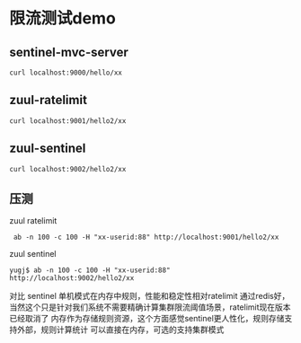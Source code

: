 # 限流测试demo
## sentinel-mvc-server

```
curl localhost:9000/hello/xx
```


## zuul-ratelimit
```
curl localhost:9001/hello2/xx

```

## zuul-sentinel

```
curl localhost:9002/hello2/xx
```

## 压测
zuul ratelimit

```
 ab -n 100 -c 100 -H "xx-userid:88" http://localhost:9001/hello2/xx
```

zuul sentinel

```
yugj$ ab -n 100 -c 100 -H "xx-userid:88" http://localhost:9002/hello2/xx
```

对比 sentinel 单机模式在内存中规则，性能和稳定性相对ratelimit 通过redis好，
当然这个只是针对我们系统不需要精确计算集群限流阈值场景，ratelimit现在版本已经取消了
内存作为存储规则资源，这个方面感觉sentinel更人性化，规则存储支持外部，规则计算统计
可以直接在内存，可选的支持集群模式

